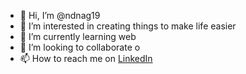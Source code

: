 - 👋 Hi, I’m @ndnag19
- 👀 I’m interested in creating things to make life easier
- 🌱 I’m currently learning web
- 💞️ I’m looking to collaborate o
- 📫 How to reach me on [LinkedIn](https://www.linkedin.com/in/ndnag/)

<!---
ndnag19/ndnag19 is a ✨ special ✨ repository because its `README.md` (this file) appears on your GitHub profile.
You can click the Preview link to take a look at your changes.
--->
